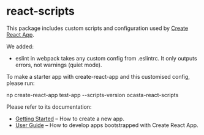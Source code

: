 # react-scripts

This package includes custom scripts and configuration used by [Create React App](https://github.com/facebook/create-react-app).

We added:
- eslint in webpack takes any custom config from .eslintrc. It only outputs errors, not warnings (quiet mode).

To make a starter app with create-react-app and this customised config, please run:

np create-react-app test-app --scripts-version ocasta-react-scripts

Please refer to its documentation:

- [Getting Started](https://facebook.github.io/create-react-app/docs/getting-started) – How to create a new app.
- [User Guide](https://facebook.github.io/create-react-app/) – How to develop apps bootstrapped with Create React App.
